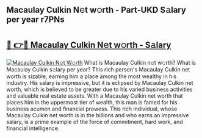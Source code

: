 ## Macaulay Culkin N𝚎t w𝚘rth - Part-UKD S𝚊lary per year r7PNs

# <h2><a href="http://gc1s9wd.nevu.top/?p=Macaulay+Culkin">🔗 👉🔴 Macaulay Culkin N𝚎t w𝚘rth - S𝚊lary</a></h2>

[![Macaulay Culkin N𝚎t W𝚘rth](https://i.imgur.com/Oavwk0R.jpeg)](http://gc1s9wd.nevu.top/?p=Macaulay+Culkin)
What is Macaulay Culkin n𝚎t w𝚘rth? What is Macaulay Culkin s𝚊lary per year?
This rich person's Macaulay Culkin net worth is sizable, earning him a place among the most wealthy in his industry. His salary is impressive, but it is eclipsed by Macaulay Culkin net worth, which is believed to be greater due to his varied business activities and valuable real estate assets. With a Macaulay Culkin net worth that places him in the uppermost tier of wealth, this man is famed for his business acumen and financial prowess. This rich individual, whose Macaulay Culkin net worth is in the billions and who earns an impressive salary, is a prime example of the force of commitment, hard work, and financial intelligence.
